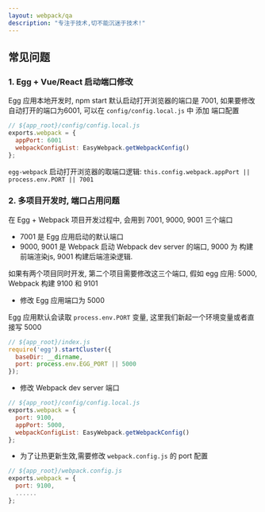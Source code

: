 ```yaml
---
layout: webpack/qa
description: "专注于技术,切不能沉迷于技术!"
---
```



## 常见问题

### 1. Egg + Vue/React 启动端口修改

Egg 应用本地开发时, npm start 默认启动打开浏览器的端口是 7001, 如果要修改自动打开的端口为6001, 可以在 `config/config.local.js` 中 添加 端口配置

 
```js
// ${app_root}/config/config.local.js
exports.webpack = {
  appPort: 6001
  webpackConfigList: EasyWebpack.getWebpackConfig()
};
```

`egg-webpack` 启动打开浏览器的取端口逻辑: `this.config.webpack.appPort || process.env.PORT || 7001`


### 2. 多项目开发时, 端口占用问题

在 Egg + Webpack 项目开发过程中, 会用到 7001, 9000, 9001 三个端口

- 7001 是 Egg 应用启动的默认端口
- 9000, 9001 是 Webpack 启动 Webpack dev server 的端口, 9000 为 构建前端渲染js, 9001 构建后端渲染逻辑.

如果有两个项目同时开发, 第二个项目需要修改这三个端口, 假如 egg 应用: 5000,  Webpack 构建 9100 和 9101

- 修改 Egg 应用端口为 5000

Egg 应用默认会读取  `process.env.PORT` 变量, 这里我们新起一个环境变量或者直接写 5000

```js
// ${app_root}/index.js
require('egg').startCluster({
  baseDir: __dirname,
  port: process.env.EGG_PORT || 5000
});
```

- 修改 Webpack dev server 端口

```js
// ${app_root}/config/config.local.js
exports.webpack = {
  port: 9100, 
  appPort: 5000,
  webpackConfigList: EasyWebpack.getWebpackConfig()
};
```

- 为了让热更新生效,需要修改 `webpack.config.js` 的 port 配置

```js
// ${app_root}/webpack.config.js
exports.webpack = {
  port: 9100, 
  ......
};
```